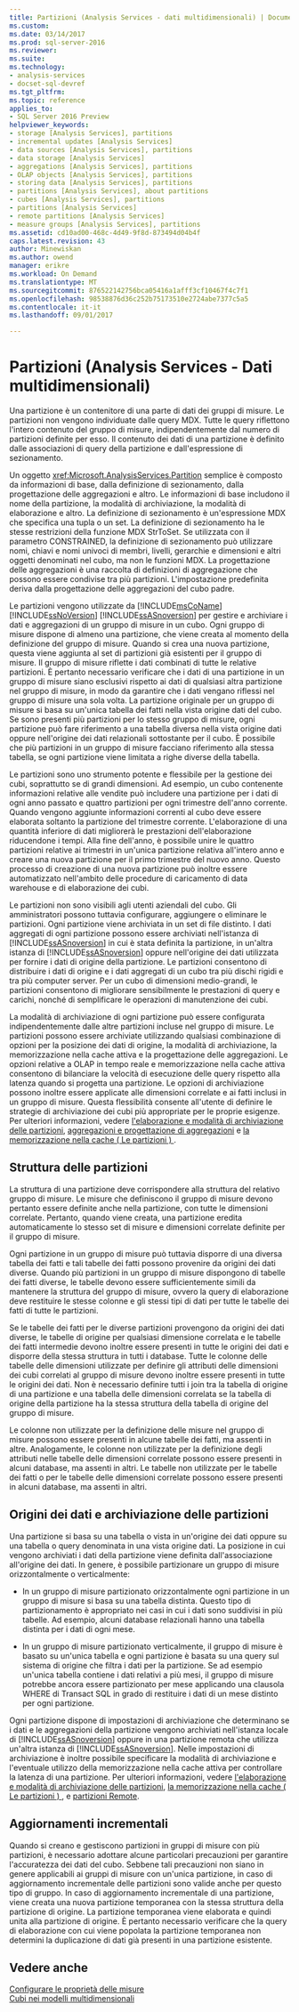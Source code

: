 ```yaml
---
title: Partizioni (Analysis Services - dati multidimensionali) | Documenti Microsoft
ms.custom: 
ms.date: 03/14/2017
ms.prod: sql-server-2016
ms.reviewer: 
ms.suite: 
ms.technology:
- analysis-services
- docset-sql-devref
ms.tgt_pltfrm: 
ms.topic: reference
applies_to:
- SQL Server 2016 Preview
helpviewer_keywords:
- storage [Analysis Services], partitions
- incremental updates [Analysis Services]
- data sources [Analysis Services], partitions
- data storage [Analysis Services]
- aggregations [Analysis Services], partitions
- OLAP objects [Analysis Services], partitions
- storing data [Analysis Services], partitions
- partitions [Analysis Services], about partitions
- cubes [Analysis Services], partitions
- partitions [Analysis Services]
- remote partitions [Analysis Services]
- measure groups [Analysis Services], partitions
ms.assetid: cd10ad00-468c-4d49-9f8d-873494d04b4f
caps.latest.revision: 43
author: Minewiskan
ms.author: owend
manager: erikre
ms.workload: On Demand
ms.translationtype: MT
ms.sourcegitcommit: 876522142756bca05416a1afff3cf10467f4c7f1
ms.openlocfilehash: 98538876d36c252b75173510e2724abe7377c5a5
ms.contentlocale: it-it
ms.lasthandoff: 09/01/2017

---
```

# <a name="partitions-analysis-services---multidimensional-data"></a>Partizioni (Analysis Services - Dati multidimensionali)
  Una partizione è un contenitore di una parte di dati dei gruppi di misure. Le partizioni non vengono individuate dalle query MDX. Tutte le query riflettono l'intero contenuto del gruppo di misure, indipendentemente dal numero di partizioni definite per esso. Il contenuto dei dati di una partizione è definito dalle associazioni di query della partizione e dall'espressione di sezionamento.  
  
 Un oggetto <xref:Microsoft.AnalysisServices.Partition> semplice è composto da informazioni di base, dalla definizione di sezionamento, dalla progettazione delle aggregazioni e altro. Le informazioni di base includono il nome della partizione, la modalità di archiviazione, la modalità di elaborazione e altro. La definizione di sezionamento è un'espressione MDX che specifica una tupla o un set. La definizione di sezionamento ha le stesse restrizioni della funzione MDX StrToSet. Se utilizzata con il parametro CONSTRAINED, la definizione di sezionamento può utilizzare nomi, chiavi e nomi univoci di membri, livelli, gerarchie e dimensioni e altri oggetti denominati nel cubo, ma non le funzioni MDX. La progettazione delle aggregazioni è una raccolta di definizioni di aggregazione che possono essere condivise tra più partizioni. L'impostazione predefinita deriva dalla progettazione delle aggregazioni del cubo padre.  
  
 Le partizioni vengono utilizzate da [!INCLUDE[msCoName](../../includes/msconame-md.md)] [!INCLUDE[ssNoVersion](../../includes/ssnoversion-md.md)] [!INCLUDE[ssASnoversion](../../includes/ssasnoversion-md.md)] per gestire e archiviare i dati e aggregazioni di un gruppo di misure in un cubo. Ogni gruppo di misure dispone di almeno una partizione, che viene creata al momento della definizione del gruppo di misure. Quando si crea una nuova partizione, questa viene aggiunta al set di partizioni già esistenti per il gruppo di misure. Il gruppo di misure riflette i dati combinati di tutte le relative partizioni. È pertanto necessario verificare che i dati di una partizione in un gruppo di misure siano esclusivi rispetto ai dati di qualsiasi altra partizione nel gruppo di misure, in modo da garantire che i dati vengano riflessi nel gruppo di misure una sola volta. La partizione originale per un gruppo di misure si basa su un'unica tabella dei fatti nella vista origine dati del cubo. Se sono presenti più partizioni per lo stesso gruppo di misure, ogni partizione può fare riferimento a una tabella diversa nella vista origine dati oppure nell'origine dei dati relazionali sottostante per il cubo. È possibile che più partizioni in un gruppo di misure facciano riferimento alla stessa tabella, se ogni partizione viene limitata a righe diverse della tabella.  
  
 Le partizioni sono uno strumento potente e flessibile per la gestione dei cubi, soprattutto se di grandi dimensioni. Ad esempio, un cubo contenente informazioni relative alle vendite può includere una partizione per i dati di ogni anno passato e quattro partizioni per ogni trimestre dell'anno corrente. Quando vengono aggiunte informazioni correnti al cubo deve essere elaborata soltanto la partizione del trimestre corrente. L'elaborazione di una quantità inferiore di dati migliorerà le prestazioni dell'elaborazione riducendone i tempi. Alla fine dell'anno, è possibile unire le quattro partizioni relative ai trimestri in un'unica partizione relativa all'intero anno e creare una nuova partizione per il primo trimestre del nuovo anno. Questo processo di creazione di una nuova partizione può inoltre essere automatizzato nell'ambito delle procedure di caricamento di data warehouse e di elaborazione dei cubi.  
  
 Le partizioni non sono visibili agli utenti aziendali del cubo. Gli amministratori possono tuttavia configurare, aggiungere o eliminare le partizioni. Ogni partizione viene archiviata in un set di file distinto. I dati aggregati di ogni partizione possono essere archiviati nell'istanza di [!INCLUDE[ssASnoversion](../../includes/ssasnoversion-md.md)] in cui è stata definita la partizione, in un'altra istanza di [!INCLUDE[ssASnoversion](../../includes/ssasnoversion-md.md)] oppure nell'origine dei dati utilizzata per fornire i dati di origine della partizione. Le partizioni consentono di distribuire i dati di origine e i dati aggregati di un cubo tra più dischi rigidi e tra più computer server. Per un cubo di dimensioni medio-grandi, le partizioni consentono di migliorare sensibilmente le prestazioni di query e carichi, nonché di semplificare le operazioni di manutenzione dei cubi.  
  
 La modalità di archiviazione di ogni partizione può essere configurata indipendentemente dalle altre partizioni incluse nel gruppo di misure. Le partizioni possono essere archiviate utilizzando qualsiasi combinazione di opzioni per la posizione dei dati di origine, la modalità di archiviazione, la memorizzazione nella cache attiva e la progettazione delle aggregazioni. Le opzioni relative a OLAP in tempo reale e memorizzazione nella cache attiva consentono di bilanciare la velocità di esecuzione delle query rispetto alla latenza quando si progetta una partizione. Le opzioni di archiviazione possono inoltre essere applicate alle dimensioni correlate e ai fatti inclusi in un gruppo di misure. Questa flessibilità consente all'utente di definire le strategie di archiviazione dei cubi più appropriate per le proprie esigenze. Per ulteriori informazioni, vedere [l'elaborazione e modalità di archiviazione delle partizioni](../../analysis-services/multidimensional-models-olap-logical-cube-objects/partitions-partition-storage-modes-and-processing.md), [aggregazioni e progettazione di aggregazioni](../../analysis-services/multidimensional-models-olap-logical-cube-objects/aggregations-and-aggregation-designs.md) e [la memorizzazione nella cache &#40; Le partizioni &#41; ](../../analysis-services/multidimensional-models-olap-logical-cube-objects/partitions-proactive-caching.md).  
  
## <a name="partition-structure"></a>Struttura delle partizioni  
 La struttura di una partizione deve corrispondere alla struttura del relativo gruppo di misure. Le misure che definiscono il gruppo di misure devono pertanto essere definite anche nella partizione, con tutte le dimensioni correlate. Pertanto, quando viene creata, una partizione eredita automaticamente lo stesso set di misure e dimensioni correlate definite per il gruppo di misure.  
  
 Ogni partizione in un gruppo di misure può tuttavia disporre di una diversa tabella dei fatti e tali tabelle dei fatti possono provenire da origini dei dati diverse. Quando più partizioni in un gruppo di misure dispongono di tabelle dei fatti diverse, le tabelle devono essere sufficientemente simili da mantenere la struttura del gruppo di misure, ovvero la query di elaborazione deve restituire le stesse colonne e gli stessi tipi di dati per tutte le tabelle dei fatti di tutte le partizioni.  
  
 Se le tabelle dei fatti per le diverse partizioni provengono da origini dei dati diverse, le tabelle di origine per qualsiasi dimensione correlata e le tabelle dei fatti intermedie devono inoltre essere presenti in tutte le origini dei dati e disporre della stessa struttura in tutti i database. Tutte le colonne delle tabelle delle dimensioni utilizzate per definire gli attributi delle dimensioni dei cubi correlati al gruppo di misure devono inoltre essere presenti in tutte le origini dei dati. Non è necessario definire tutti i join tra la tabella di origine di una partizione e una tabella delle dimensioni correlata se la tabella di origine della partizione ha la stessa struttura della tabella di origine del gruppo di misure.  
  
 Le colonne non utilizzate per la definizione delle misure nel gruppo di misure possono essere presenti in alcune tabelle dei fatti, ma assenti in altre. Analogamente, le colonne non utilizzate per la definizione degli attributi nelle tabelle delle dimensioni correlate possono essere presenti in alcuni database, ma assenti in altri. Le tabelle non utilizzate per le tabelle dei fatti o per le tabelle delle dimensioni correlate possono essere presenti in alcuni database, ma assenti in altri.  
  
## <a name="data-sources-and-partition-storage"></a>Origini dei dati e archiviazione delle partizioni  
 Una partizione si basa su una tabella o vista in un'origine dei dati oppure su una tabella o query denominata in una vista origine dati. La posizione in cui vengono archiviati i dati della partizione viene definita dall'associazione all'origine dei dati. In genere, è possibile partizionare un gruppo di misure orizzontalmente o verticalmente:  
  
-   In un gruppo di misure partizionato orizzontalmente ogni partizione in un gruppo di misure si basa su una tabella distinta. Questo tipo di partizionamento è appropriato nei casi in cui i dati sono suddivisi in più tabelle. Ad esempio, alcuni database relazionali hanno una tabella distinta per i dati di ogni mese.  
  
-   In un gruppo di misure partizionato verticalmente, il gruppo di misure è basato su un'unica tabella e ogni partizione è basata su una query sul sistema di origine che filtra i dati per la partizione. Se ad esempio un'unica tabella contiene i dati relativi a più mesi, il gruppo di misure potrebbe ancora essere partizionato per mese applicando una clausola WHERE di Transact SQL in grado di restituire i dati di un mese distinto per ogni partizione.  
  
 Ogni partizione dispone di impostazioni di archiviazione che determinano se i dati e le aggregazioni della partizione vengono archiviati nell'istanza locale di [!INCLUDE[ssASnoversion](../../includes/ssasnoversion-md.md)] oppure in una partizione remota che utilizza un'altra istanza di [!INCLUDE[ssASnoversion](../../includes/ssasnoversion-md.md)]. Nelle impostazioni di archiviazione è inoltre possibile specificare la modalità di archiviazione e l'eventuale utilizzo della memorizzazione nella cache attiva per controllare la latenza di una partizione. Per ulteriori informazioni, vedere [l'elaborazione e modalità di archiviazione delle partizioni](../../analysis-services/multidimensional-models-olap-logical-cube-objects/partitions-partition-storage-modes-and-processing.md), [la memorizzazione nella cache &#40; Le partizioni &#41; ](../../analysis-services/multidimensional-models-olap-logical-cube-objects/partitions-proactive-caching.md), e [partizioni Remote](../../analysis-services/multidimensional-models-olap-logical-cube-objects/partitions-remote-partitions.md).  
  
## <a name="incremental-updates"></a>Aggiornamenti incrementali  
 Quando si creano e gestiscono partizioni in gruppi di misure con più partizioni, è necessario adottare alcune particolari precauzioni per garantire l'accuratezza dei dati del cubo. Sebbene tali precauzioni non siano in genere applicabili ai gruppi di misure con un'unica partizione, in caso di aggiornamento incrementale delle partizioni sono valide anche per questo tipo di gruppo. In caso di aggiornamento incrementale di una partizione, viene creata una nuova partizione temporanea con la stessa struttura della partizione di origine. La partizione temporanea viene elaborata e quindi unita alla partizione di origine. È pertanto necessario verificare che la query di elaborazione con cui viene popolata la partizione temporanea non determini la duplicazione di dati già presenti in una partizione esistente.  
  
## <a name="see-also"></a>Vedere anche  
 [Configurare le proprietà delle misure](../../analysis-services/multidimensional-models/configure-measure-properties.md)   
 [Cubi nei modelli multidimensionali](../../analysis-services/multidimensional-models/cubes-in-multidimensional-models.md)  
  
  

